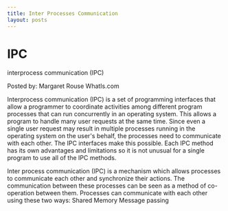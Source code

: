 ```yaml
---
title: Inter Processes Communication
layout: posts
---
```


# IPC

interprocess communication (IPC)

Posted by: Margaret Rouse
WhatIs.com
   

Interprocess communication (IPC) is a set of programming interfaces that allow a programmer to coordinate activities among different program processes that can run concurrently in an operating system. This allows a program to handle many user requests at the same time. Since even a single user request may result in multiple processes running in the operating system on the user's behalf, the processes need to communicate with each other. The IPC interfaces make this possible. Each IPC method has its own advantages and limitations so it is not unusual for a single program to use all of the IPC methods.

Inter process communication (IPC) is a mechanism which allows processes to communicate each other and synchronize their actions. The communication between these processes can be seen as a method of co-operation between them. Processes can communicate with each other using these two ways:
Shared Memory
Message passing
